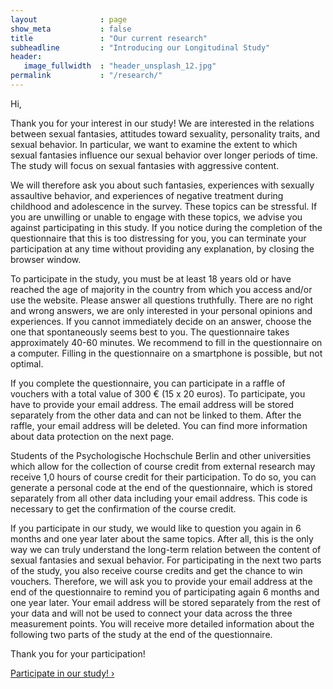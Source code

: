 ```yaml
---
layout              : page
show_meta           : false
title               : "Our current research"
subheadline         : "Introducing our Longitudinal Study"
header:
   image_fullwidth  : "header_unsplash_12.jpg"
permalink           : "/research/"
---
```



Hi,

Thank you for your interest in our study! We are interested in the relations between sexual fantasies, attitudes toward sexuality, personality traits, and sexual behavior. In particular, we want to examine the extent to which sexual fantasies influence our sexual behavior over longer periods of time. The study will focus on sexual fantasies with aggressive content.

We will therefore ask you about such fantasies, experiences with sexually assaultive behavior, and experiences of negative treatment during childhood and adolescence in the survey. These topics can be stressful. If you are unwilling or unable to engage with these topics, we advise you against participating in this study. If you notice during the completion of the questionnaire that this is too distressing for you, you can terminate your participation at any time without providing any explanation, by closing the browser window.

To participate in the study, you must be at least 18 years old or have reached the age of majority in the country from which you access and/or use the website. Please answer all questions truthfully. There are no right and wrong answers, we are only interested in your personal opinions and experiences. If you cannot immediately decide on an answer, choose the one that spontaneously seems best to you. The questionnaire takes approximately 40-60 minutes. We recommend to fill in the questionnaire on a computer. Filling in the questionnaire on a smartphone is possible, but not optimal.

If you complete the questionnaire, you can participate in a raffle of vouchers with a total value of 300 € (15 x 20 euros). To participate, you have to provide your email address. The email address will be stored separately from the other data and can not be linked to them. After the raffle, your email address will be deleted. You can find more information about data protection on the next page.

Students of the Psychologische Hochschule Berlin and other universities which allow for the collection of course credit from external research may receive 1,0 hours of course credit for their participation. To do so, you can generate a personal code at the end of the questionnaire, which is stored separately from all other data including your email address. This code is necessary to get the confirmation of the course credit.

If you participate in our study, we would like to question you again in 6 months and one year later about the same topics. After all, this is the only way we can truly understand the long-term relation between the content of sexual fantasies and sexual behavior. For participating in the next two parts of the study, you also receive course credits and get the chance to win vouchers. Therefore, we will ask you to provide your email address at the end of the questionnaire to remind you of participating again 6 months and one year later. Your email address will be stored separately from the rest of your data and will not be used to connect your data across the three measurement points. You will receive more detailed information about the following two parts of the study at the end of the questionnaire.

Thank you for your participation!

<a class="radius button small" href="https://www.soscisurvey.de/fantasy_2023/">Participate in our study! ›</a>